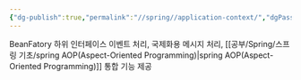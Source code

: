```yaml
---
{"dg-publish":true,"permalink":"//spring//application-context/","dgPassFrontmatter":true}
---
```



BeanFatory 하위 인터페이스 이벤트 처리, 국제화용 메시지 처리, [[공부/Spring/스프링 기초/spring AOP(Aspect-Oriented Programming)\|spring AOP(Aspect-Oriented Programming)]] 통합 기능 제공